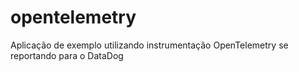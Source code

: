 # opentelemetry

Aplicação de exemplo utilizando instrumentação OpenTelemetry se reportando para o DataDog
